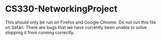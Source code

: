 # CS330-NetworkingProject

This should only be run on Firefox and Google Chrome. Do not run this file on Safari. There are bugs that we have currently been unable to solve stopping it from running correctly. 
